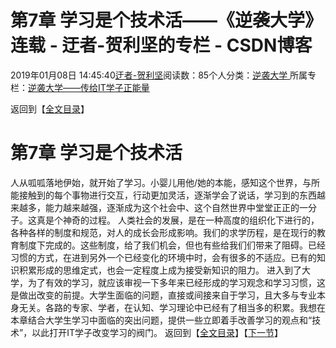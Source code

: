 
# 第7章 学习是个技术活——《逆袭大学》连载 - 迂者-贺利坚的专栏 - CSDN博客

2019年01月08日 14:45:40[迂者-贺利坚](https://me.csdn.net/sxhelijian)阅读数：85个人分类：[逆袭大学																](https://blog.csdn.net/sxhelijian/article/category/8588834)
所属专栏：[逆袭大学——传给IT学子正能量](https://blog.csdn.net/column/details/32349.html)



返回到【[全文目录](https://blog.csdn.net/sxhelijian/article/details/85908097)】
# 第7章 学习是个技术活
人从呱呱落地伊始，就开始了学习。小婴儿用他/她的本能，感知这个世界，与所能接触到的每个事物进行交互，行动更加灵活，逐渐学会了说话，学习到的东西越来越多，能力越来越强，逐渐成为这个社会中、这个自然世界中堂堂正正的一分子。这真是个神奇的过程。
人类社会的发展，是在一种高度的组织化下进行的，各种各样的制度和规范，对人的成长会形成影响。我们的求学历程，是在现行的教育制度下完成的。这些制度，给了我们机会，但也有些给我们们带来了阻碍。已经习惯的方式，在进到另外一个已经变化的环境中时，会有很多的不适应。已有的知识积累形成的思维定式，也会一定程度上成为接受新知识的阻力。
进入到了大学，为了有效的学习，就应该审视一下多年来已经形成的学习观念和学习习惯，这是做出改变的前提。大学生面临的问题，直接或间接来自于学习，且大多与专业本身无关。各路的专家、学者，在认知、学习理论中已经有了相当多的积累。我想在本章结合大学生学习中面临的突出问题，提供一些立即着手改善学习的观点和“技术”，以此打开IT学子改变学习的阀门。
返回到【[全文目录](https://blog.csdn.net/sxhelijian/article/details/85908097)】【[下一节](https://blog.csdn.net/sxhelijian/article/details/86075555)】


